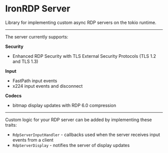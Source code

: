 # IronRDP Server

Library for implementing custom async RDP servers on the tokio runtime.

---
The server currently supports:

**Security**
 - Enhanced RDP Security with TLS External Security Protocols (TLS 1.2 and TLS 1.3)

**Input**
 - FastPath input events
 - x224 input events and disconnect

**Codecs**
 - bitmap display updates with RDP 6.0 compression

---
Custom logic for your RDP server can be added by implementing these traits:
 - `RdpServerInputHandler` - callbacks used when the server receives input events from a client
 - `RdpServerDisplay`      - notifies the server of display updates
